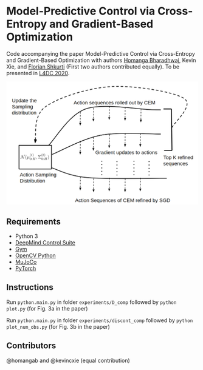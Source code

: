 
Model-Predictive Control via Cross-Entropy and Gradient-Based Optimization
======

Code accompanying the paper Model-Predictive Control via Cross-Entropy and Gradient-Based Optimization with authors [Homanga Bharadhwaj](https://homangab.github.io), Kevin Xie, and [Florian Shkurti](http://www.cs.toronto.edu/~florian/) (First two authors contributed equally). To be presented in [L4DC 2020](https://sites.google.com/berkeley.edu/l4dc/accepted-papers).

![Overall description](L4DCMain.png)

Requirements
------------

- Python 3
- [DeepMind Control Suite](https://github.com/deepmind/dm_control) 
- [Gym](https://gym.openai.com/)
- [OpenCV Python](https://pypi.python.org/pypi/opencv-python)
- [MuJoCo](http://www.mujoco.org/)
- [PyTorch](http://pytorch.org/)


Instructions
------------

Run `python.main.py` in folder `experiments/D_comp` followed by `python plot.py` (for Fig. 3a in the paper)

Run `python.main.py` in folder `experiments/discont_comp` followed by `python plot_num_obs.py` (for Fig. 3b in the paper) 

Contributors
------------
@homangab and @kevincxie (equal contribution)




